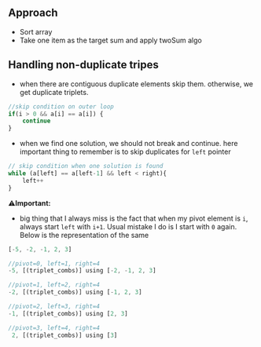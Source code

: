 ## Approach
- Sort array
- Take one item as the target sum and apply twoSum algo


## Handling non-duplicate tripes
- when there are contiguous duplicate elements skip them. otherwise, we get duplicate triplets.
```javascript
//skip condition on outer loop 
if(i > 0 && a[i] == a[i]) {
    continue
}
```

- when we find one solution, we should not break and continue. here important thing to remember is to skip duplicates for `left` pointer
```javascript
// skip condition when one solution is found 
while (a[left] == a[left-1] && left < right){
    left++
}
```

⚠️**Important:**  
- big thing that I always miss is the fact that when my pivot element is `i`, always start `left` with `i+1`. Usual mistake I do is I start with `0` again. Below is the representation of the same

``` javascript
[-5, -2, -1, 2, 3]

//pivot=0, left=1, right=4
-5, [(triplet_combs)] using [-2, -1, 2, 3]

//pivot=1, left=2, right=4
-2, [(triplet_combs)] using [-1, 2, 3]

//pivot=2, left=3, right=4
-1, [(triplet_combs)] using [2, 3]

//pivot=3, left=4, right=4
 2, [(triplet_combs)] using [3]
```